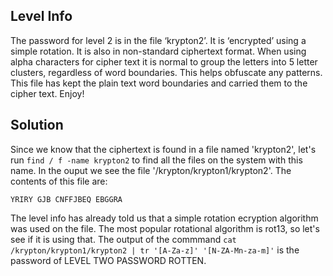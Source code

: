 ## Level Info ##

The password for level 2 is in the file ‘krypton2’. It is ‘encrypted’ using a simple rotation. It is also in non-standard ciphertext format. When using alpha characters for cipher text it is normal to group the letters into 5 letter clusters, regardless of word boundaries. This helps obfuscate any patterns. This file has kept the plain text word boundaries and carried them to the cipher text. Enjoy!

## Solution ##

Since we know that the ciphertext is found in a file named 'krypton2', let's run `find / f -name krypton2` to find all the files on the system with this name. In the ouput we see the file '/krypton/krypton1/krypton2'. The contents of this file are:

```
YRIRY GJB CNFFJBEQ EBGGRA
```

The level info has already told us that a simple rotation ecryption algorithm was used on the file. The most popular rotational algorithm is rot13, so let's see if it is using that. The output of the commmand `cat /krypton/krypton1/krypton2 | tr '[A-Za-z]' '[N-ZA-Mn-za-m]'` is the password of LEVEL TWO PASSWORD ROTTEN.
